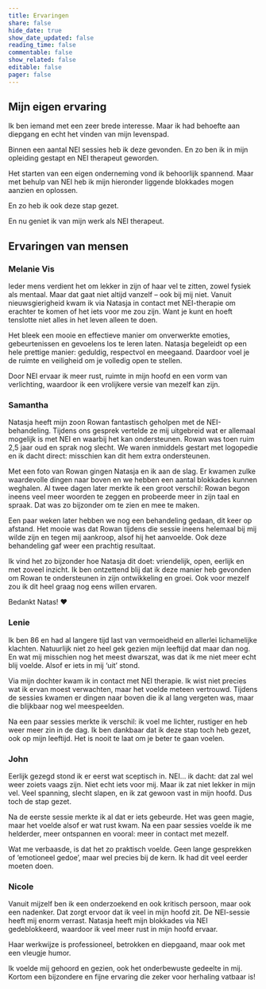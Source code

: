 ```yaml
---
title: Ervaringen
share: false
hide_date: true
show_date_updated: false
reading_time: false
commentable: false
show_related: false
editable: false
pager: false
---
```


## Mijn eigen ervaring

Ik ben iemand met een zeer brede interesse. Maar ik had behoefte aan diepgang en echt het vinden van mijn levenspad.

Binnen een aantal NEI sessies heb ik deze gevonden. En zo ben ik in mijn opleiding gestapt en NEI therapeut geworden.

Het starten van een eigen onderneming vond ik behoorlijk spannend. Maar met behulp van NEI heb ik mijn hieronder liggende blokkades mogen aanzien en oplossen.

En zo heb ik ook deze stap gezet.

En nu geniet ik van mijn werk als NEI therapeut. 


## Ervaringen van mensen

### Melanie Vis
Ieder mens verdient het om lekker in zijn of haar vel te zitten, zowel fysiek als mentaal. Maar dat gaat niet altijd vanzelf – ook bij mij niet. Vanuit nieuwsgierigheid kwam ik via Natasja in contact met NEI-therapie om erachter te komen of het iets voor me zou zijn. Want je kunt en hoeft tenslotte niet alles in het leven alleen te doen.

Het bleek een mooie en effectieve manier om onverwerkte emoties, gebeurtenissen en gevoelens los te leren laten. Natasja begeleidt op een hele prettige manier: geduldig, respectvol en meegaand. Daardoor voel je de ruimte en veiligheid om je volledig open te stellen.

Door NEI ervaar ik meer rust, ruimte in mijn hoofd en een vorm van verlichting, waardoor ik een vrolijkere versie van mezelf kan zijn.


### Samantha
Natasja heeft mijn zoon Rowan fantastisch geholpen met de NEI-behandeling. Tijdens ons gesprek vertelde ze mij uitgebreid wat er allemaal mogelijk is met NEI en waarbij het kan ondersteunen. Rowan was toen ruim 2,5 jaar oud en sprak nog slecht. We waren inmiddels gestart met logopedie en ik dacht direct: misschien kan dit hem extra ondersteunen.

Met een foto van Rowan gingen Natasja en ik aan de slag. Er kwamen zulke waardevolle dingen naar boven en we hebben een aantal blokkades kunnen weghalen. Al twee dagen later merkte ik een groot verschil: Rowan begon ineens veel meer woorden te zeggen en probeerde meer in zijn taal en spraak. Dat was zo bijzonder om te zien en mee te maken.

Een paar weken later hebben we nog een behandeling gedaan, dit keer op afstand. Het mooie was dat Rowan tijdens die sessie ineens helemaal bij mij wilde zijn en tegen mij aankroop, alsof hij het aanvoelde. Ook deze behandeling gaf weer een prachtig resultaat.

Ik vind het zo bijzonder hoe Natasja dit doet: vriendelijk, open, eerlijk en met zoveel inzicht. Ik ben ontzettend blij dat ik deze manier heb gevonden om Rowan te ondersteunen in zijn ontwikkeling en groei. Ook voor mezelf zou ik dit heel graag nog eens willen ervaren.

Bedankt Natas! ❤️


### Lenie
Ik ben 86 en had al langere tijd last van vermoeidheid en allerlei lichamelijke klachten. Natuurlijk niet zo heel gek gezien mijn leeftijd dat maar dan nog. En wat mij misschien nog het meest dwarszat, was dat ik me niet meer echt blij voelde. Alsof er iets in mij ‘uit’ stond.

Via mijn dochter kwam ik in contact met NEI therapie. Ik wist niet precies wat ik ervan moest verwachten, maar het voelde meteen vertrouwd. Tijdens de sessies kwamen er dingen naar boven die ik al lang vergeten was, maar die blijkbaar nog wel meespeelden.

Na een paar sessies merkte ik verschil: ik voel me lichter, rustiger en heb weer meer zin in de dag. Ik ben dankbaar dat ik deze stap toch heb gezet, ook op mijn leeftijd. Het is nooit te laat om je beter te gaan voelen.


### John
Eerlijk gezegd stond ik er eerst wat sceptisch in. NEI… ik dacht: dat zal wel weer zoiets vaags zijn. Niet echt iets voor mij. Maar ik zat niet lekker in mijn vel. Veel spanning, slecht slapen, en ik zat gewoon vast in mijn hoofd. Dus toch de stap gezet.

Na de eerste sessie merkte ik al dat er iets gebeurde. Het was geen magie, maar het voelde alsof er wat rust kwam. Na een paar sessies voelde ik me helderder, meer ontspannen en vooral: meer in contact met mezelf.

Wat me verbaasde, is dat het zo praktisch voelde. Geen lange gesprekken of ‘emotioneel gedoe’, maar wel precies bij de kern. Ik had dit veel eerder moeten doen.

### Nicole
Vanuit mijzelf ben ik een onderzoekend en ook kritisch persoon, maar ook een nadenker. Dat zorgt ervoor dat ik veel in mijn hoofd zit. De NEI-sessie heeft mij enorm verrast. Natasja heeft mijn blokkades via NEI gedeblokkeerd, waardoor ik veel meer rust in mijn hoofd ervaar.

Haar werkwijze is professioneel,  betrokken en diepgaand, maar ook met een vleugje humor.

Ik voelde mij gehoord en gezien, ook het onderbewuste gedeelte in mij.
Kortom een bijzondere en fijne ervaring die zeker voor herhaling vatbaar is!